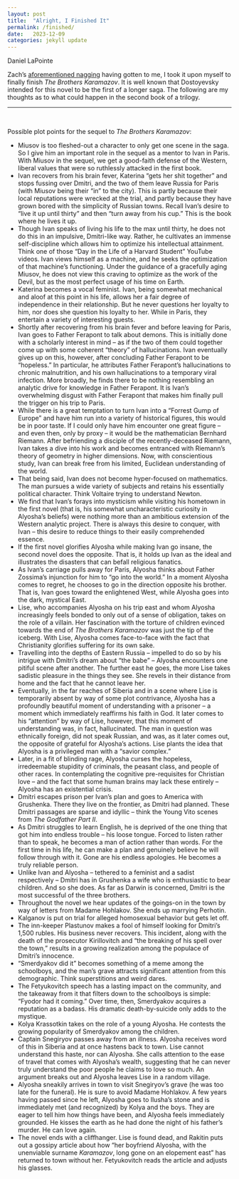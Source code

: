 ```yaml
---
layout: post
title:  "Alright, I Finished It"
permalink: /finished/
date:   2023-12-09
categories: jekyll update
---
```


Daniel LaPointe

Zach’s [aforementioned nagging](https://www.stim.blog/meetup/) having gotten to me, I took it upon myself to finally finish *The Brothers Karamazov*. It is well known that Dostoyevsky intended for this novel to be the first of a longer saga. The following are my thoughts as to what could happen in the second book of a trilogy.


---

&nbsp;

Possible plot points for the sequel to *The Brothers Karamazov*:
+ Miusov is too fleshed-out a character to only get one scene in the saga. So I give him an important role in the sequel as a mentor to Ivan in Paris. With Miusov in the sequel, we get a good-faith defense of the Western, liberal values that were so ruthlessly attacked in the first book.
+ Ivan recovers from his brain fever, Katerina “gets her shit together” and stops fussing over Dmitri, and the two of them leave Russia for Paris (with Miusov being their “in” to the city). This is partly because their local reputations were wrecked at the trial, and partly because they have grown bored with the simplicity of Russian towns. Recall Ivan’s desire to “live it up until thirty” and then “turn away from his cup.” This is the book where he lives it up.
+ Though Ivan speaks of living his life to the max until thirty, he does not do this in an impulsive, Dmitri-like way. Rather, he cultivates an immense self-discipline which allows him to optimize his intellectual attainment. Think one of those “Day in the Life of a Harvard Student” YouTube videos. Ivan views himself as a machine, and he seeks the optimization of that machine’s functioning. Under the guidance of a gracefully aging Miusov, he does not view this craving to optimize as the work of the Devil, but as the most perfect usage of his time on Earth.
+ Katerina becomes a vocal feminist. Ivan, being somewhat mechanical and aloof at this point in his life, allows her a fair degree of independence in their relationship. But he never questions her loyalty to him, nor does she question his loyalty to her. While in Paris, they entertain a variety of interesting guests.
+ Shortly after recovering from his brain fever and before leaving for Paris, Ivan goes to Father Ferapont to talk about demons. This is initially done with a scholarly interest in mind – as if the two of them could together come up with some coherent “theory” of hallucinations. Ivan eventually gives up on this, however, after concluding Father Ferapont to be “hopeless.” In particular, he attributes Father Ferapont’s hallucinations to chronic malnutrition, and his own hallucinations to a temporary viral infection. More broadly, he finds there to be nothing resembling an analytic drive for knowledge in Father Ferapont. It is Ivan’s overwhelming disgust with Father Ferapont that makes him finally pull the trigger on his trip to Paris.
+ While there is a great temptation to turn Ivan into a “Forrest Gump of Europe” and have him run into a variety of historical figures, this would be in poor taste. If I could only have him encounter one great figure – and even then, only by proxy – it would be the mathematician Bernhard Riemann. After befriending a disciple of the recently-deceased Riemann, Ivan takes a dive into his work and becomes entranced with Riemann’s theory of geometry in higher dimensions. Now, with conscientious study, Ivan can break free from his limited, Euclidean understanding of the world.
+ That being said, Ivan does not become hyper-focused on mathematics. The man pursues a wide variety of subjects and retains his essentially political character. Think Voltaire trying to understand Newton.
+ We find that Ivan’s forays into mysticism while visiting his hometown in the first novel (that is, his somewhat uncharacteristic curiosity in Alyosha’s beliefs) were nothing more than an ambitious extension of the Western analytic project. There is always this desire to conquer, with Ivan – this desire to reduce things to their easily comprehended essence.
+ If the first novel glorifies Alyosha while making Ivan go insane, the second novel does the opposite. That is, it holds up Ivan as the ideal and illustrates the disasters that can befall religious fanatics.
+ As Ivan’s carriage pulls away for Paris, Alyosha thinks about Father Zossima’s injunction for him to “go into the world.” In a moment Alyosha comes to regret, he chooses to go in the direction opposite his brother. That is, Ivan goes toward the enlightened West, while Alyosha goes into the dark, mystical East.
+ Lise, who accompanies Alyosha on his trip east and whom Alyosha increasingly feels bonded to only out of a sense of obligation, takes on the role of a villain. Her fascination with the torture of children evinced towards the end of *The Brothers Karamazov* was just the tip of the iceberg. With Lise, Alyosha comes face-to-face with the fact that Christianity glorifies suffering for its own sake.
+ Travelling into the depths of Eastern Russia – impelled to do so by his intrigue with Dmitri’s dream about “the babe” – Alyosha encounters one pitiful scene after another. The further east he goes, the more Lise takes sadistic pleasure in the things they see. She revels in their distance from home and the fact that he cannot leave her.
+ Eventually, in the far reaches of Siberia and in a scene where Lise is temporarily absent by way of some plot contrivance, Alyosha has a profoundly beautiful moment of understanding with a prisoner – a moment which immediately reaffirms his faith in God. It later comes to his “attention” by way of Lise, however, that this moment of understanding was, in fact, hallucinated. The man in question was ethnically foreign, did not speak Russian, and was, as it later comes out, the opposite of grateful for Alyosha’s actions. Lise plants the idea that Alyosha is a privileged man with a “savior complex.” 
+ Later, in a fit of blinding rage, Alyosha curses the hopeless, irredeemable stupidity of criminals, the peasant class, and people of other races. In contemplating the cognitive pre-requisites for Christian love – and the fact that some human brains may lack these entirely – Alyosha has an existential crisis.
+ Dmitri escapes prison per Ivan’s plan and goes to America with Grushenka. There they live on the frontier, as Dmitri had planned. These Dmitri passages are sparse and idyllic – think the Young Vito scenes from *The Godfather Part II*.
+ As Dmitri struggles to learn English, he is deprived of the one thing that got him into endless trouble – his loose tongue. Forced to listen rather than to speak, he becomes a man of action rather than words. For the first time in his life, he can make a plan and genuinely believe he will follow through with it. Gone are his endless apologies. He becomes a truly reliable person.
+ Unlike Ivan and Alyosha – tethered to a feminist and a sadist respectively – Dmitri has in Grushenka a wife who is enthusiastic to bear children. And so she does. As far as Darwin is concerned, Dmitri is the most successful of the three brothers.
+ Throughout the novel we hear updates of the goings-on in the town by way of letters from Madame Hohlakov. She ends up marrying Perhotin.
+ Kalganov is put on trial for alleged homosexual behavior but gets let off.
+ The inn-keeper Plastunov makes a fool of himself looking for Dmitri’s 1,500 rubles. His business never recovers. This incident, along with the death of the prosecutor Kirillovitch and “the breaking of his spell over the town,” results in a growing realization among the populace of Dmitri’s innocence.
+ “Smerdyakov did it” becomes something of a meme among the schoolboys, and the man’s grave attracts significant attention from this demographic. Think superstitions and weird dares.
+ The Fetyukovitch speech has a lasting impact on the community, and the takeaway from it that filters down to the schoolboys is simple: “Fyodor had it coming.” Over time, then, Smerdyakov acquires a reputation as a badass. His dramatic death-by-suicide only adds to the mystique.
+ Kolya Krassotkin takes on the role of a young Alyosha. He contests the growing popularity of Smerdyakov among the children.
+ Captain Snegiryov passes away from an illness. Alyosha receives word of this in Siberia and at once hastens back to town. Lise cannot understand this haste, nor can Alyosha. She calls attention to the ease of travel that comes with Alyosha’s wealth, suggesting that he can never truly understand the poor people he claims to love so much. An argument breaks out and Alyosha leaves Lise in a random village.
+ Alyosha sneakily arrives in town to visit Snegiryov’s grave (he was too late for the funeral). He is sure to avoid Madame Hohlakov. A few years having passed since he left, Alyosha goes to Ilusha’s stone and is immediately met (and recognized) by Kolya and the boys. They are eager to tell him how things have been, and Alyosha feels immediately grounded. He kisses the earth as he had done the night of his father’s murder. He can love again.
+ The novel ends with a cliffhanger. Lise is found dead, and Rakitin puts out a gossipy article about how “her boyfriend Alyosha, with the unenviable surname *Karamazov*, long gone on an elopement east” has returned to town without her. Fetyukovitch reads the article and adjusts his glasses.
